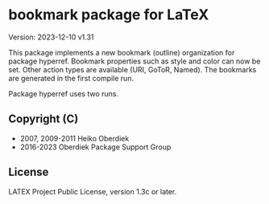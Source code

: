 # bookmark package for LaTeX

Version: 2023-12-10 v1.31


This package implements a new bookmark (outline) organization for
package hyperref. Bookmark properties such
as style and color can now be set. Other action types
are available (URI, GoToR, Named). The bookmarks are
generated in the first compile run.

Package hyperref uses two runs.

## Copyright (C)
* 2007, 2009-2011  Heiko Oberdiek
* 2016-2023        Oberdiek Package Support Group

## License
LATEX Project Public License, version 1.3c or later.
